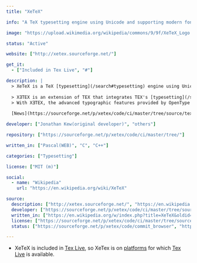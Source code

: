 ```yaml
---
title: "XeTeX"

info: "A TeX typesetting engine using Unicode and supporting modern font technologies"

image: "https://upload.wikimedia.org/wikipedia/commons/9/9f/XeTeX_Logo.svg"

status: "Active"

website: ["http://xetex.sourceforge.net/"]

get_it:
  - ["Included in Tex Live", "#"]

description: |
  > XeTeX is a TeX [typesetting](/search#typesetting) engine using Unicode and supporting modern font technologies such as OpenType, Graphite and Apple Advanced Typography (AAT). \- [Wikipedia](https://en.wikipedia.org/w/index.php?title=XeTeX&oldid=877803914)
  
  > XƎTEX is an extension of TEX that integrates TEX's [typesetting](/search#typesetting) capabilities with (a) the Unicode text encoding standard (supporting most of the world’s scripts) and (b) modern font technologies (TrueType and OpenType) and text layout services (AAT, OpenType layout, SIL Graphite) provided by the host operating system and available libraries. 
  > With XƎTEX, the advanced typographic features provided by OpenType fonts become available for all TEX users, as well as support for complex non-roman scripts. XƎTEX also eliminates the complex task of managing a TEX font installation. XƎTEX is now part of the standard TEX distribution [TEX Live](/softwares/tex-live/) and works well with TEX macro packages like LATEX and ConTEXt. \- [Official website](http://xetex.sourceforge.net/)
  
  [News](https://sourceforge.net/p/xetex/code/ci/master/tree/source/texk/web2c/xetexdir/NEWS) I [TUG page](http://www.tug.org/xetex/) I [Mailing list](http://www.tug.org/mailman/listinfo/xetex)

developer: ["Jonathan Kew(original developer)", "others"]

repository: ["https://sourceforge.net/p/xetex/code/ci/master/tree/"]

written_in: ["Pascal(WEB)", "C", "C++"]

categories: ["Typesetting"]

license: ["MIT (m)"]

social:
  - name: "Wikipedia"
    url: "https://en.wikipedia.org/wiki/XeTeX"

source:
  description: ["http://xetex.sourceforge.net/", "https://en.wikipedia.org/w/index.php?title=XeTeX&oldid=877803914"]
  developer: ["https://sourceforge.net/p/xetex/code/ci/master/tree/source/texk/web2c/xetexdir/COPYING", "https://en.wikipedia.org/w/index.php?title=XeTeX&oldid=877803914"]
  written_in: ["https://en.wikipedia.org/w/index.php?title=XeTeX&oldid=877803914"]
  license: ["https://sourceforge.net/p/xetex/code/ci/master/tree/source/texk/web2c/xetexdir/COPYING"]
  status: ["https://sourceforge.net/p/xetex/code/commit_browser", "https://sourceforge.net/p/xetex/code/ci/master/tree/source/texk/web2c/xetexdir/NEWS"]

---
```

  * XeTeX is included in [Tex Live](/softwares/tex-live/), so XeTex is on [platforms](#platform) for which [Tex Live](/softwares/tex-live/) is available.